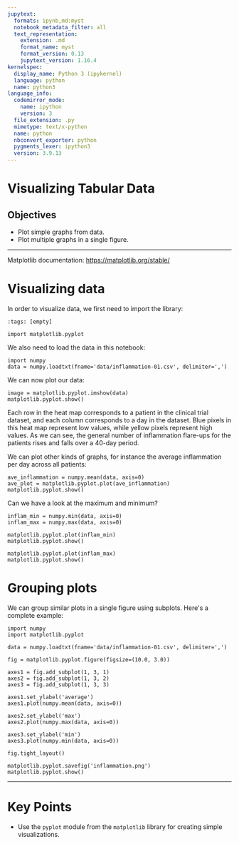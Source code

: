 ```yaml
---
jupytext:
  formats: ipynb,md:myst
  notebook_metadata_filter: all
  text_representation:
    extension: .md
    format_name: myst
    format_version: 0.13
    jupytext_version: 1.16.4
kernelspec:
  display_name: Python 3 (ipykernel)
  language: python
  name: python3
language_info:
  codemirror_mode:
    name: ipython
    version: 3
  file_extension: .py
  mimetype: text/x-python
  name: python
  nbconvert_exporter: python
  pygments_lexer: ipython3
  version: 3.9.13
---
```


# Visualizing Tabular Data
## Objectives
* Plot simple graphs from data.
* Plot multiple graphs in a single figure.

***

Matplotlib documentation: https://matplotlib.org/stable/

# Visualizing data

In order to visualize data, we first need to import the library:

```{code-cell} ipython3
:tags: [empty]

import matplotlib.pyplot
```

We also need to load the data in this notebook:

```{code-cell} ipython3
import numpy
data = numpy.loadtxt(fname='data/inflammation-01.csv', delimiter=',')
```

We can now plot our data:

```{code-cell} ipython3
image = matplotlib.pyplot.imshow(data)
matplotlib.pyplot.show()
```

Each row in the heat map corresponds to a patient in the clinical trial dataset, and each column corresponds to a day in the dataset. Blue pixels in this heat map represent low values, while yellow pixels represent high values. As we can see, the general number of inflammation flare-ups for the patients rises and falls over a 40-day period.

We can plot other kinds of graphs, for instance the average inflammation per day across all patients:

```{code-cell} ipython3
ave_inflammation = numpy.mean(data, axis=0)
ave_plot = matplotlib.pyplot.plot(ave_inflammation)
matplotlib.pyplot.show()
```

Can we have a look at the maximum and minimum?

```{code-cell} ipython3
inflam_min = numpy.min(data, axis=0)
inflam_max = numpy.max(data, axis=0)

matplotlib.pyplot.plot(inflam_min)
matplotlib.pyplot.show()

matplotlib.pyplot.plot(inflam_max)
matplotlib.pyplot.show()
```

# Grouping plots
We can group similar plots in a single figure using subplots. Here's a complete example:

```{code-cell} ipython3
import numpy
import matplotlib.pyplot

data = numpy.loadtxt(fname='data/inflammation-01.csv', delimiter=',')

fig = matplotlib.pyplot.figure(figsize=(10.0, 3.0))

axes1 = fig.add_subplot(1, 3, 1)
axes2 = fig.add_subplot(1, 3, 2)
axes3 = fig.add_subplot(1, 3, 3)

axes1.set_ylabel('average')
axes1.plot(numpy.mean(data, axis=0))

axes2.set_ylabel('max')
axes2.plot(numpy.max(data, axis=0))

axes3.set_ylabel('min')
axes3.plot(numpy.min(data, axis=0))

fig.tight_layout()

matplotlib.pyplot.savefig('inflammation.png')
matplotlib.pyplot.show()
```

***
# Key Points
* Use the `pyplot` module from the `matplotlib` library for creating simple visualizations.
